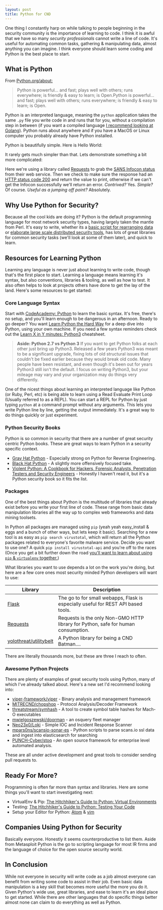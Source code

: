 ```yaml
---
layout: post
title: Python for CND
---
```


One thing I constantly harp on while talking to people beginning in the security community is the importance of learning to code. I think it is awful that we have so many _security professionals_ cannot write a line of code. It's useful for automating common tasks, gathering &amp; manipulating data, almost anything you can imagine. I think everyone should learn some coding and Python is the best place to start.

## What is Python

From [Python.org/about:](https://www.python.org/about/)

> Python is powerful... and fast;
plays well with others;
runs everywhere;
is friendly &amp; easy to learn;
is Open.Python is powerful... and fast;
plays well with others;
runs everywhere;
is friendly &amp; easy to learn;
is Open.

Python is an interpreted language, meaning the `python` application takes the same `.py` file you write code in and runs that for you, without a compilation step in between (if you want a compiled language [I recommend looking at Golang](https://sroberts.github.io/2016/07/18/go-for-dfir/)). Python runs about anywhere and if you have a MacOS or Linux computer you probably already have Python installed.

Python is beautifully simple. Here is Hello World:

<script src="https://gist.github.com/sroberts/6586099cd3321d74a7d64d017b8c132c.js"></script>

It rarely gets much simpler than that. Lets demonstrate something a bit more complicated:

<script src="https://gist.github.com/sroberts/e86581cd38d4324569bb59da57da68c9.js"></script>

Here we're using a library called [Requests](http://docs.python-requests.org/en/master/) to grab the [SANS Infocon status](https://isc.sans.edu/infocon.html) from their web service. Then we check to make sure the response had an [HTTP status code 200](https://en.wikipedia.org/wiki/List_of_HTTP_status_codes#2xx_Success) and return the value to print, otherwise if we can't get the Infocon successfully we'll return an error. _Contrived?_ Yes. _Simple?_ Of course. _Useful as a jumping off point?_ Absolutely.

## Why Use Python for Security?

Because all the cool kids are doing it? Python is the default programming language for most network security types, having largely taken the mantle from Perl. It's easy to write, whether its a [basic script for rearranging data](https://github.com/sroberts/code-phrase-generator) or [elaborate large scale distributed security tools](https://github.com/google/grr), has lots of great libraries for common security tasks (we'll look at some of them later), and quick to learn.

## Resources for Learning Python

Learning any language is never just about learning to write code, though that's the first place to start. Learning a language means learning it's syntax, but also conventions, libraries &amp; tooling, as well as how to test. It also often helps to look at projects others have done to get the lay of the land. Here's some resources to get started:

### Core Language Syntax

Start with [CodeAcademy: Python](https://www.codecademy.com/learn/python) to learn the basic syntax. It's free, there's no setup, and you'll learn enough to be dangerous in an afternoon. Ready to go deeper? You want [Learn Python the Hard Way](https://learnpythonthehardway.org/) for a deep dive into Python, using your own machine. If you need a few syntax reminders check out the [Learn X in Y minutes: Python3](https://learnxinyminutes.com/docs/python3/) cheatsheet.

> __Aside: Python 2.7 vs Python 3__ If you want to get Python folks at each other just bring up Python3. Released a few years Python3 was meant to be a significant upgrade, fixing lots of old structural issues that couldn't be fixed earlier because they would break old code. Many people have been resistant, and even though it's been out for years Python3 still isn't the default. I focus on writing Python3, but your mileage may vary and your organization may do things very differently.

One of the nicest things about learning an interpreted language like Python (or Ruby, Perl, etc) is being able to learn using a Read Evaluate Print Loop (Usually referred to as a REPL). You can start a REPL for Python by just typing `python` at a command prompt without any arguments. This lets you write Python line by line, getting the output immediately. It's a great way to do things quickly or just experiment.

### Python Security Books

Python is so common in security that there are a number of great security centric Python books. These are great ways to learn Python in a security specific context.

- [Gray Hat Python](https://www.nostarch.com/ghpython.htm) - Especially strong on Python for Reverse Engineering.
- [Black Hat Python](https://www.nostarch.com/blackhatpython) - A slightly more offensively focused take.
- [Violent Python: A Cookbook for Hackers, Forensic Analysts, Penetration Testers and Security Engineers](http://www.goodreads.com/book/show/16192263-violent-python) - Honestly I haven't read it, but it's a Python security book so it fits the list.

### Packages

One of the best things about Python is the multitude of libraries that already exist before you write your first line of code. These range from basic data manipulation libraries all the way up to complex web frameworks and data mining toolsets.

In Python all packages are managed using `pip` (yeah yeah easy_install &amp; eggs and a bunch of other ways, but lets keep it basic). Searching for a new tool is as easy as `pip search virustotal`, which will return all the Python packages related to everyone's favorite malware service. Decide you want to use one? A quick `pip install virustotal-api` and you're off to the races (Once you get a bit further down the road [you'll want to learn about using `pip`
 &amp; `virtualenv` together.](http://docs.python-guide.org/en/latest/dev/virtualenvs/))

What libraries you want to use depends a lot on the work you're doing, but here are a few core ones most security minded Python developers will want to use:

| Library | Description |
| ------- | ----------- |
| [Flask](http://flask.pocoo.org/) | The go to for small webapps, Flask is especially useful for REST API based tools. |
| [Requests](http://docs.python-requests.org/en/master/) | Requests is the only Non-GMO HTTP library for Python, safe for human consumption. |
| [yolothreat/utilitybelt](https://github.com/yolothreat/utilitybelt) | A Python library for being a CND Batman.... |

There are literally thousands more, but these are three I reach to often.

### Awesome Python Projects

There are plenty of examples of great security tools using Python, many of which I've already talked about. Here's a new set I'd recommend looking into:

- [viper-framework/viper](https://github.com/viper-framework/viper) - Binary analysis and management framework
- [MITRECND/chopshop](https://github.com/MITRECND/chopshop) - Protocol Analysis/Decoder Framework
- [threatstream/symhash](https://github.com/threatstream/symhash) - A tool to create symbol table hashes for Mach-O executables
- [mwielgoszewski/doorman](https://github.com/mwielgoszewski/doorman) - an osquery fleet manager
- [Neo23x0/Loki](https://github.com/Neo23x0/Loki) - Simple IOC and Incident Response Scanner
- [mpars0ns/scansio-sonar-es](https://github.com/mpars0ns/scansio-sonar-es) - Python scripts to parse scans.io ssl data and ingest into elasticsearch for searching
- [PUNCH-Cyber/stoq](https://github.com/PUNCH-Cyber/stoq) - An open source framework for enterprise level automated analysis.

These are all under active development and great tools to consider sending pull requests to.

## Ready For More?

Programming is often far more than syntax and libraries. Here are some things you'll want to start investigating next:

- VirtualEnv & Pip: [The Hitchhiker's Guide to Python: Virtual Environments](http://docs.python-guide.org/en/latest/dev/virtualenvs/)
- Testing: [The Hitchhiker's Guide to Python: Testing Your Code](http://docs.python-guide.org/en/latest/writing/tests/)
- Setup your Editor for Python: [Atom](http://www.jonobacon.org/2015/11/16/atom-my-new-favorite-code-editor/) & [vim](https://www.fullstackpython.com/vim.html)

## Companies Using Python for Security

Basically everyone. Honestly it seems counterproductive to list them. Aside from Metasploit Python is the go to scripting language for most IR firms and the language of choice for the open source security world.

## In Conclusion

While not everyone in security will write code as a job almost everyone can benefit from writing some code to assist in their job. Even basic data manipulation is a key skill that becomes more useful the more you do it. Given Python's wide use, great libraries, and ease to learn it's an ideal place to get started. While there are other languages that do specific things better almost none can claim to do everything as well as Python.
